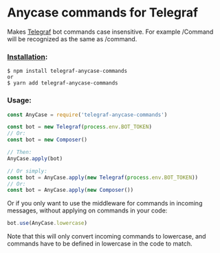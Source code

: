 # Anycase commands for Telegraf

Makes [Telegraf](http://telegraf.js.org/) bot commands case insensitive. For example /Command will be recognized as the same as /command.  
  
  
### [Installation](https://www.npmjs.com/package/telegraf-anycase-commands):
```
$ npm install telegraf-anycase-commands
or
$ yarn add telegraf-anycase-commands
```

### Usage:
```javascript
const AnyCase = require('telegraf-anycase-commands')

const bot = new Telegraf(process.env.BOT_TOKEN)
// Or:
const bot = new Composer()

// Then:
AnyCase.apply(bot)

// Or simply:
const bot = AnyCase.apply(new Telegraf(process.env.BOT_TOKEN))
// Or:
const bot = AnyCase.apply(new Composer())
```

Or if you only want to use the middleware for commands in incoming messages, without applying on commands in your code: 

```javascript
bot.use(AnyCase.lowercase)
```
Note that this will only convert incoming commands to lowercase, and commands have to be defined in lowercase in the code to match.
